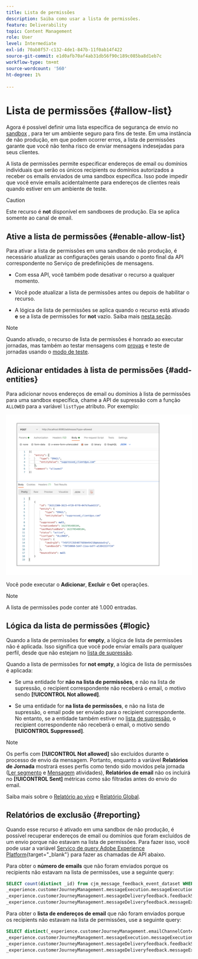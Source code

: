 ```yaml
---
title: Lista de permissões
description: Saiba como usar a lista de permissões.
feature: Deliverability
topic: Content Management
role: User
level: Intermediate
exl-id: 70ab8f57-c132-4de1-847b-11f0ab14f422
source-git-commit: e1d0afb70af4ab31db56f90c189c085ba8d1eb7c
workflow-type: tm+mt
source-wordcount: '560'
ht-degree: 1%

---
```


# Lista de permissões {#allow-list}

Agora é possível definir uma lista específica de segurança de envio no [sandbox](administration/sandboxes.md) , para ter um ambiente seguro para fins de teste. Em uma instância de não produção, em que podem ocorrer erros, a lista de permissões garante que você não tenha risco de enviar mensagens indesejadas para seus clientes.

A lista de permissões permite especificar endereços de email ou domínios individuais que serão os únicos recipients ou domínios autorizados a receber os emails enviados de uma sandbox específica. Isso pode impedir que você envie emails acidentalmente para endereços de clientes reais quando estiver em um ambiente de teste.

>[!CAUTION]
>
>Este recurso é **not** disponível em sandboxes de produção. Ela se aplica somente ao canal de email.

## Ative a lista de permissões {#enable-allow-list}

Para ativar a lista de permissões em uma sandbox de não produção, é necessário atualizar as configurações gerais usando o ponto final da API correspondente no Serviço de predefinições de mensagens.

* Com essa API, você também pode desativar o recurso a qualquer momento.

* Você pode atualizar a lista de permissões antes ou depois de habilitar o recurso.

* A lógica de lista de permissões se aplica quando o recurso está ativado **e** se a lista de permissões for **not** vazio. Saiba mais [nesta seção](#logic).

<!--To enable this feature on a non-production sandbox, update the allowed list so that it is no longer empty. To disable it, clear up the allowed list so that it is again empty.

Learn more on the allowed list logic in this section.
-->

>[!NOTE]
>
>Quando ativado, o recurso de lista de permissões é honrado ao executar jornadas, mas também ao testar mensagens com [provas](preview.md#send-proofs) e teste de jornadas usando o [modo de teste](building-journeys/testing-the-journey.md).

## Adicionar entidades à lista de permissões {#add-entities}

Para adicionar novos endereços de email ou domínios à lista de permissões para uma sandbox específica, chame a API de supressão com a função `ALLOWED` para a variável `listType` atributo. Por exemplo:

![](assets/allow-list-api.png)

Você pode executar o **Adicionar**, **Excluir** e **Get** operações.

>[!NOTE]
>
>A lista de permissões pode conter até 1.000 entradas.

<!--
Learn more on making these API calls in the API reference documentation.
Found this link in Experience Platform documentation, but may not be the final one: (https://experienceleague.adobe.com/docs/experience-platform/landing/platform-apis/api-guide.html?lang=en).-->

## Lógica da lista de permissões {#logic}

<!-- When the allowed list is enabled (enable-allow-list) at the sandbox level using the API call above, the following applies.-->

Quando a lista de permissões for **empty**, a lógica de lista de permissões não é aplicada. Isso significa que você pode enviar emails para qualquer perfil, desde que não estejam no [lista de supressão](suppression-list.md).

Quando a lista de permissões for **not empty**, a lógica de lista de permissões é aplicada:

* Se uma entidade for **não na lista de permissões**, e não na lista de supressão, o recipient correspondente não receberá o email, o motivo sendo **[!UICONTROL Not allowed]**.

* Se uma entidade for **na lista de permissões**, e não na lista de supressão, o email pode ser enviado para o recipient correspondente. No entanto, se a entidade também estiver no [lista de supressão](suppression-list.md), o recipient correspondente não receberá o email, o motivo sendo **[!UICONTROL Suppressed]**.

>[!NOTE]
>
>Os perfis com **[!UICONTROL Not allowed]** são excluídos durante o processo de envio da mensagem. Portanto, enquanto a variável **Relatórios de Jornada** mostrará esses perfis como tendo sido movidos pela jornada ([Ler segmento](building-journeys/read-segment.md) e [Mensagem](building-journeys/journeys-message.md) atividades), **Relatórios de email** não os incluirá no **[!UICONTROL Sent]** métricas como são filtradas antes do envio do email.
>
>Saiba mais sobre o [Relatório ao vivo](reports/live-report.md) e [Relatório Global](reports/global-report.md).

## Relatórios de exclusão {#reporting}

Quando esse recurso é ativado em uma sandbox de não produção, é possível recuperar endereços de email ou domínios que foram excluídos de um envio porque não estavam na lista de permissões. Para fazer isso, você pode usar a variável [Serviço de query Adobe Experience Platform](https://experienceleague.adobe.com/docs/experience-platform/query/api/getting-started.html){target=&quot;_blank&quot;} para fazer as chamadas de API abaixo.

Para obter o **número de emails** que não foram enviados porque os recipients não estavam na lista de permissões, use a seguinte query:

```sql
SELECT count(distinct _id) from cjm_message_feedback_event_dataset WHERE
_experience.customerJourneyManagement.messageExecution.messageExecutionID = '<MESSAGE_EXECUTION_ID>' AND
_experience.customerJourneyManagement.messageDeliveryfeedback.feedbackStatus = 'exclude' AND
_experience.customerJourneyManagement.messageDeliveryfeedback.messageExclusion.reason = 'EmailNotAllowed'
```

Para obter o **lista de endereços de email** que não foram enviados porque os recipients não estavam na lista de permissões, use a seguinte query:

```sql
SELECT distinct(_experience.customerJourneyManagement.emailChannelContext.address) from cjm_message_feedback_event_dataset WHERE
_experience.customerJourneyManagement.messageExecution.messageExecutionID IS NOT NULL AND
_experience.customerJourneyManagement.messageDeliveryfeedback.feedbackStatus = 'exclude' AND
_experience.customerJourneyManagement.messageDeliveryfeedback.messageExclusion.reason = 'EmailNotAllowed'
```
